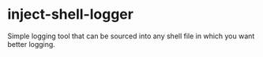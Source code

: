 # inject-shell-logger
Simple logging tool that can be sourced into any shell file in which you want better logging.
